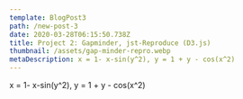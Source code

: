 ```yaml
---
template: BlogPost3
path: /new-post-3
date: 2020-03-28T06:15:50.738Z
title: Project 2: Gapminder, jst-Reproduce (D3.js)
thumbnail: /assets/gap-minder-repro.webp
metaDescription: x = 1- x-sin(y^2), y = 1 + y - cos(x^2)
---
```

x = 1- x-sin(y^2), y = 1 + y - cos(x^2)
